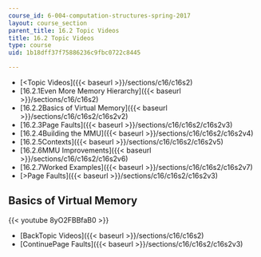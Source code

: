 ```yaml
---
course_id: 6-004-computation-structures-spring-2017
layout: course_section
parent_title: 16.2 Topic Videos
title: 16.2 Topic Videos
type: course
uid: 1b18dff37f75886236c9fbc0722c8445

---
```


*   [<Topic Videos]({{< baseurl >}}/sections/c16/c16s2)
*   [16.2.1Even More Memory Hierarchy]({{< baseurl >}}/sections/c16/c16s2)
*   [16.2.2Basics of Virtual Memory]({{< baseurl >}}/sections/c16/c16s2/c16s2v2)
*   [16.2.3Page Faults]({{< baseurl >}}/sections/c16/c16s2/c16s2v3)
*   [16.2.4Building the MMU]({{< baseurl >}}/sections/c16/c16s2/c16s2v4)
*   [16.2.5Contexts]({{< baseurl >}}/sections/c16/c16s2/c16s2v5)
*   [16.2.6MMU Improvements]({{< baseurl >}}/sections/c16/c16s2/c16s2v6)
*   [16.2.7Worked Examples]({{< baseurl >}}/sections/c16/c16s2/c16s2v7)
*   [\>Page Faults]({{< baseurl >}}/sections/c16/c16s2/c16s2v3)

Basics of Virtual Memory
------------------------

{{< youtube 8yO2FBBfaB0 >}}

*   [BackTopic Videos]({{< baseurl >}}/sections/c16/c16s2)
*   [ContinuePage Faults]({{< baseurl >}}/sections/c16/c16s2/c16s2v3)